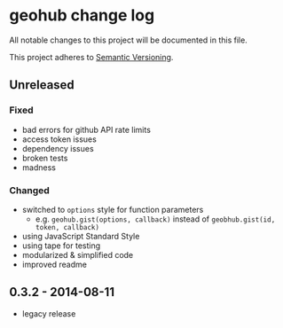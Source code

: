 # geohub change log

All notable changes to this project will be documented in this file.

This project adheres to [Semantic Versioning](http://semver.org/).

## Unreleased
### Fixed
* bad errors for github API rate limits
* access token issues
* dependency issues
* broken tests
* madness

### Changed
* switched to `options` style for function parameters
  * e.g. `geohub.gist(options, callback)` instead of `geobhub.gist(id, token, callback)`
* using JavaScript Standard Style
* using tape for testing
* modularized & simplified code
* improved readme

## 0.3.2 - 2014-08-11
* legacy release
